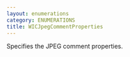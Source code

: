 ```yaml
---
layout: enumerations
category: ENUMERATIONS
title: WICJpegCommentProperties
---
```


Specifies the JPEG comment properties.
